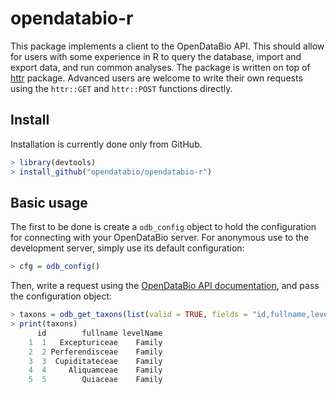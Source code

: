 # opendatabio-r

This package implements a client to the OpenDataBio API. This should allow for users
with some experience in R to query the database, import and export data, and run common analyses.
The package is written on top of [httr](http://httr.r-lib.org/) package.
Advanced users are welcome to write their own requests using the `httr::GET` and `httr::POST` 
functions directly.

## Install

Installation is currently done only from GitHub. 

```R
> library(devtools)
> install_github("opendatabio/opendatabio-r")
```

## Basic usage

The first to be done is create a `odb_config` object to hold the configuration for connecting with your
OpenDataBio server. For anonymous use to the development server, simply use its default configuration:

```R
> cfg = odb_config()
```

Then, write a request using the [OpenDataBio API documentation](https://github.com/opendatabio/opendatabio/wiki/API),
and pass the configuration object:

```R
> taxons = odb_get_taxons(list(valid = TRUE, fields = "id,fullname,levelName", limit=10), cfg)
> print(taxons)
      id        fullname levelName
    1  1   Excepturiceae    Family
    2  2 Perferendisceae    Family
    3  3  Cupiditateceae    Family
    4  4     Aliquamceae    Family
    5  5        Quiaceae    Family
```

